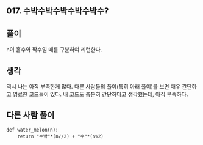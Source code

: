 ## 017. 수박수박수박수박수박수?

## 풀이

n이 홀수와 짝수일 때를 구분하여 리턴한다.

## 생각

역시 나는 아직 부족한게 많다.
다른 사람들의 풀이(특히 아래 풀이)를 보면 매우 간단하고 명료한 코드들이 있다.
내 코드도 충분히 간단하다고 생각했는데, 아직 부족하다.

## 다른 사람 풀이

```
def water_melon(n):
    return "수박"*(n//2) + "수"*(n%2)
```